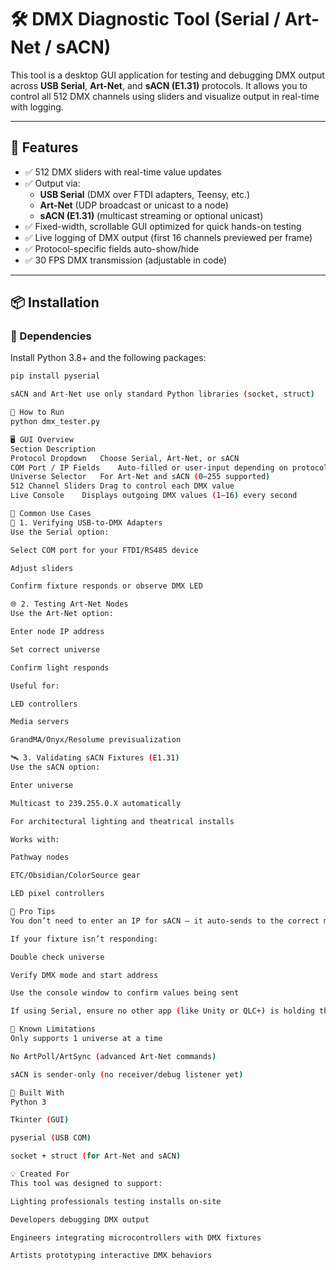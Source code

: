 # 🛠️ DMX Diagnostic Tool (Serial / Art-Net / sACN)

This tool is a desktop GUI application for testing and debugging DMX output across **USB Serial**, **Art-Net**, and **sACN (E1.31)** protocols. It allows you to control all 512 DMX channels using sliders and visualize output in real-time with logging.

---

## 🔧 Features

- ✅ 512 DMX sliders with real-time value updates
- ✅ Output via:
  - **USB Serial** (DMX over FTDI adapters, Teensy, etc.)
  - **Art-Net** (UDP broadcast or unicast to a node)
  - **sACN (E1.31)** (multicast streaming or optional unicast)
- ✅ Fixed-width, scrollable GUI optimized for quick hands-on testing
- ✅ Live logging of DMX output (first 16 channels previewed per frame)
- ✅ Protocol-specific fields auto-show/hide
- ✅ 30 FPS DMX transmission (adjustable in code)

---

## 📦 Installation

### 🔁 Dependencies

Install Python 3.8+ and the following packages:

```bash
pip install pyserial

sACN and Art-Net use only standard Python libraries (socket, struct)

🚀 How to Run
python dmx_tester.py

🖥️ GUI Overview
Section	Description
Protocol Dropdown	Choose Serial, Art-Net, or sACN
COM Port / IP Fields	Auto-filled or user-input depending on protocol
Universe Selector	For Art-Net and sACN (0–255 supported)
512 Channel Sliders	Drag to control each DMX value
Live Console	Displays outgoing DMX values (1–16) every second

🧪 Common Use Cases
🔌 1. Verifying USB-to-DMX Adapters
Use the Serial option:

Select COM port for your FTDI/RS485 device

Adjust sliders

Confirm fixture responds or observe DMX LED

🌐 2. Testing Art-Net Nodes
Use the Art-Net option:

Enter node IP address

Set correct universe

Confirm light responds

Useful for:

LED controllers

Media servers

GrandMA/Onyx/Resolume previsualization

🛰️ 3. Validating sACN Fixtures (E1.31)
Use the sACN option:

Enter universe

Multicast to 239.255.0.X automatically

For architectural lighting and theatrical installs

Works with:

Pathway nodes

ETC/Obsidian/ColorSource gear

LED pixel controllers

🧠 Pro Tips
You don’t need to enter an IP for sACN — it auto-sends to the correct multicast address

If your fixture isn’t responding:

Double check universe

Verify DMX mode and start address

Use the console window to confirm values being sent

If using Serial, ensure no other app (like Unity or QLC+) is holding the COM port

🚨 Known Limitations
Only supports 1 universe at a time

No ArtPoll/ArtSync (advanced Art-Net commands)

sACN is sender-only (no receiver/debug listener yet)

🧰 Built With
Python 3

Tkinter (GUI)

pyserial (USB COM)

socket + struct (for Art-Net and sACN)

💡 Created For
This tool was designed to support:

Lighting professionals testing installs on-site

Developers debugging DMX output

Engineers integrating microcontrollers with DMX fixtures

Artists prototyping interactive DMX behaviors
```
